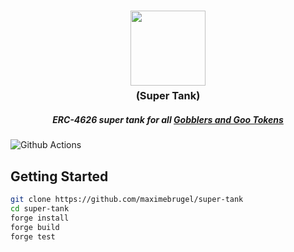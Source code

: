 <h3 align="center"><img src="https://img.icons8.com/color/344/tank.png" width="120"/></h3>

<h3 align="center" style="margin-top:-10px">(Super Tank)</h3>

<h5 align="center"> ERC-4626 super tank for all <a href="https://github.com/artgobblers/art-gobblers">Gobblers and Goo Tokens</a> </h5>

![Github Actions](https://github.com/maximebrugel/super-tank/workflows/CI/badge.svg)

## Getting Started

```sh
git clone https://github.com/maximebrugel/super-tank
cd super-tank
forge install
forge build
forge test
```